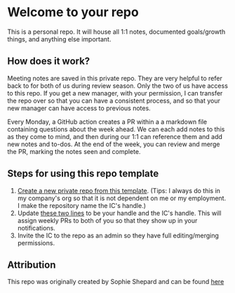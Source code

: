 # Welcome to your repo

This is a personal repo. It will house all 1:1 notes, documented goals/growth things, and anything else important.

## How does it work?

Meeting notes are saved in this private repo. They are very helpful to refer back to for both of us during review season. Only the two of us have access to this repo. If you get a new manager, with your permission, I can transfer the repo over so that you can have a consistent process, and so that your new manager can have access to previous notes.

Every Monday, a GitHub action creates a PR within a a markdown file containing questions about the week ahead. We can each add notes to this as they come to mind, and then during our 1:1 can reference them and add new notes and to-dos. At the end of the week, you can review and merge the PR, marking the notes seen and complete.

## Steps for using this repo template

1. [Create a new private repo from this template](https://help.github.com/en/github/creating-cloning-and-archiving-repositories/creating-a-repository-from-a-template). (Tips: I always do this in my company's org so that it is not dependent on me or my employment. I make the repository name the IC's handle.)
1. Update [these two lines](https://github.com/thorrsson/one-on-one/blob/master/.github/workflows/weekly-report.yml#L80-L81) to be your handle and the IC's handle. This will assign weekly PRs to both of you so that they show up in your notifications.
1. Invite the IC to the repo as an admin so they have full editing/merging permissions.


## Attribution  

This repo was originally created by Sophie Shepard and can be found [here](https://github.com/sophshep/one-on-one)